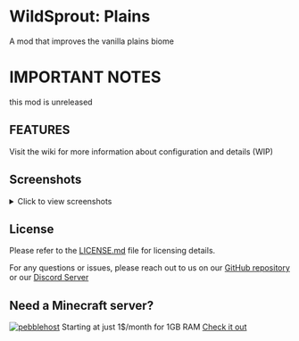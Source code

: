 # WildSprout: Plains
A mod that improves the vanilla plains biome
# IMPORTANT NOTES
this mod is unreleased

## FEATURES


Visit the wiki for more information about configuration and details (WIP)

## Screenshots

<details>
  <summary>Click to view screenshots</summary>
  wip
</details>

## License
Please refer to the [LICENSE.md](https://github.com/warior456/WildSprout-Plains/blob/master/LICENSE) file for licensing details.

For any questions or issues, please reach out to us on our [GitHub repository](https://github.com/warior456/WildSprout-Plains) or our [Discord Server](https://discord.gg/dxANwW23Ub)

## Need a Minecraft server?
[![pebblehost](https://github.com/warior456/Sculk-Depths/assets/66562258/ae831af6-309b-4f11-b896-5f4eb7567088)](https://billing.pebblehost.com/aff.php?aff=2968)
Starting at just 1$/month for 1GB RAM [Check it out](https://billing.pebblehost.com/aff.php?aff=2968)